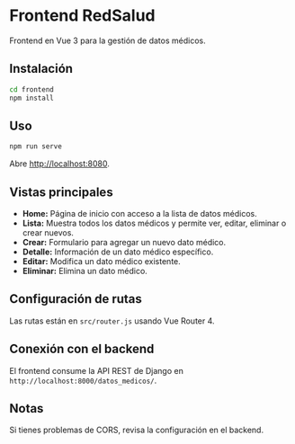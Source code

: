 # Frontend RedSalud

Frontend en Vue 3 para la gestión de datos médicos.

## Instalación

```sh
cd frontend
npm install
```

## Uso

```sh
npm run serve
```

Abre [http://localhost:8080](http://localhost:8080).

## Vistas principales

- **Home:** Página de inicio con acceso a la lista de datos médicos.
- **Lista:** Muestra todos los datos médicos y permite ver, editar, eliminar o crear nuevos.
- **Crear:** Formulario para agregar un nuevo dato médico.
- **Detalle:** Información de un dato médico específico.
- **Editar:** Modifica un dato médico existente.
- **Eliminar:** Elimina un dato médico.

## Configuración de rutas

Las rutas están en `src/router.js` usando Vue Router 4.

## Conexión con el backend

El frontend consume la API REST de Django en `http://localhost:8000/datos_medicos/`.

## Notas

Si tienes problemas de CORS, revisa la configuración en el backend.